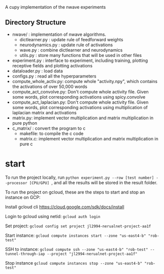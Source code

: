 A cupy implementation of the nwave experiments

## Directory Structure
- nwave/ : implementation of nwave algorithms.
    - dictlearner.py :  update rule of feedforward weights
    - neurodynamics.py : update rule of activations
    - wave.py : combine dictlearner and neurodynamics
    - utils.py : store many functions that will be used in other files
- experiment.py : interface to experiment, including training, plotting receptive fields and plotting activations
- dataloader.py : load data 
- configs.py : read all the hyperparameters
- compute_whole_activ.py: compute whole "activity.npy", which contains the activations of over 50,000 words
- compute_act_convolve.py: Don't compute whole activity file. Given some words, plot corresponding activations using spicy.convolve
- compute_act_laplacian.py: Don't compute whole activity file. Given some words, plot corresponding activations using multiplication of laplacian matrix and activations
- matrix.py: implement vector multiplication and matrix multiplication in pure python
- c_matrix/ : convert the program to c
    - makefile: to compile the c code
    - matrix.c: implement vector multiplication and matrix multiplication in pure c


# start 
To run the project locally, run `python experiment.py --row [test number] --processor [CPU/GPU] `, and all the results will be stored in the result folder.

To run the project on gcloud, these are the steps to start and stop an instance on GCP:

Install gcloud cli
  https://cloud.google.com/sdk/docs/install

Login to gcloud using netid:
  `gcloud auth login`

Set project:
  `gcloud config set project jl2994-nerualnet-project-aa1f`

Start instance:
  `gcloud compute instances start --zone "us-east4-b" "rob-test"`

SSH to instance:
  `gcloud compute ssh --zone "us-east4-b" "rob-test" --tunnel-through-iap --project "jl2994-nerualnet-project-aa1f"`

Stop instance
  `gcloud compute instances stop --zone "us-east4-b" "rob-test"`
